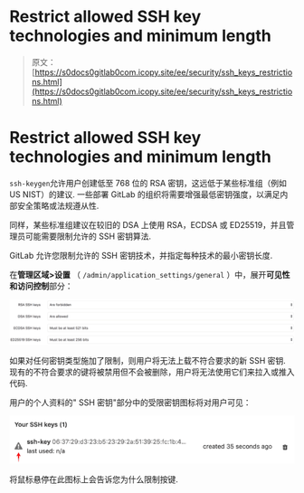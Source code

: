 # Restrict allowed SSH key technologies and minimum length

> 原文：[https://s0docs0gitlab0com.icopy.site/ee/security/ssh_keys_restrictions.html](https://s0docs0gitlab0com.icopy.site/ee/security/ssh_keys_restrictions.html)

# Restrict allowed SSH key technologies and minimum length[](#restrict-allowed-ssh-key-technologies-and-minimum-length "Permalink")

`ssh-keygen`允许用户创建低至 768 位的 RSA 密钥，这远低于某些标准组（例如 US NIST）的建议. 一些部署 GitLab 的组织将需要增强最低密钥强度，以满足内部安全策略或法规遵从性.

同样，某些标准组建议在较旧的 DSA 上使用 RSA，ECDSA 或 ED25519，并且管理员可能需要限制允许的 SSH 密钥算法.

GitLab 允许您限制允许的 SSH 密钥技术，并指定每种技术的最小密钥长度.

在**管理区域>设置** （ `/admin/application_settings/general` ）中，展开**可见性和访问控制**部分：

[![SSH keys restriction admin settings](img/f9be0028bdcfdf495f7fd0f148de5214.png)](img/ssh_keys_restrictions_settings.png)

如果对任何密钥类型施加了限制，则用户将无法上载不符合要求的新 SSH 密钥. 现有的不符合要求的键将被禁用但不会被删除，用户将无法使用它们来拉入或推入代码.

用户的个人资料的" SSH 密钥"部分中的受限密钥图标将对用户可见：

[![Restricted SSH key icon](img/0a8b584e09781bad1c374f8badc0a12c.png)](img/ssh_keys_restricted_key_icon.png)

将鼠标悬停在此图标上会告诉您为什么限制按键.